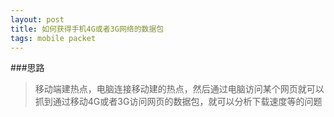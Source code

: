 ```yaml
---
layout: post
title: 如何获得手机4G或者3G网络的数据包
tags: mobile packet
---
```



###思路

> 移动端建热点，电脑连接移动建的热点，然后通过电脑访问某个网页就可以抓到通过移动4G或者3G访问网页的数据包，就可以分析下载速度等的问题

